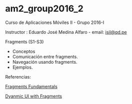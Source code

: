 # am2_group2016_2
Curso de Aplicaciones Móviles II - Grupo 2016-I

Instructor : Eduardo José Medina Alfaro - email: isil@qd.pe

Fragments (S1-S3)

- Conceptos
- Comunicación entre fragments.
- Navegación usando fragments.
- Ejemplos.


Referencias:

[Fragments Fundamentals](https://developer.android.com/training/basics/fragments/index.html)

[Dyanmic UI with Fragments](https://developer.android.com/training/basics/fragments/creating.html)
